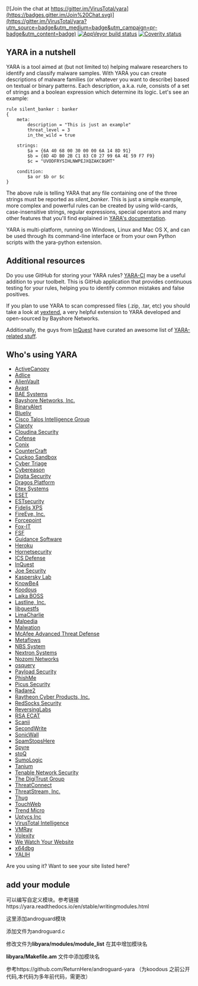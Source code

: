 [![Join the chat at https://gitter.im/VirusTotal/yara](https://badges.gitter.im/Join%20Chat.svg)](https://gitter.im/VirusTotal/yara?utm_source=badge&utm_medium=badge&utm_campaign=pr-badge&utm_content=badge)
[![AppVeyor build status](https://ci.appveyor.com/api/projects/status/7glqg19w4oolm7pr?svg=true)](https://ci.appveyor.com/project/plusvic/yara)
[![Coverity status](https://scan.coverity.com/projects/9057/badge.svg?flat=1)](https://scan.coverity.com/projects/plusvic-yara)



## YARA in a nutshell

YARA is a tool aimed at (but not limited to) helping malware researchers to
identify and classify malware samples. With YARA you can create descriptions of
malware families (or whatever you want to describe) based on textual or binary
patterns. Each description, a.k.a. rule, consists of a set of strings and a
boolean expression which determine its logic. Let's see an example:

```yara
rule silent_banker : banker
{
    meta:
        description = "This is just an example"
        threat_level = 3
        in_the_wild = true

    strings:
        $a = {6A 40 68 00 30 00 00 6A 14 8D 91}
        $b = {8D 4D B0 2B C1 83 C0 27 99 6A 4E 59 F7 F9}
        $c = "UVODFRYSIHLNWPEJXQZAKCBGMT"

    condition:
        $a or $b or $c
}
```

The above rule is telling YARA that any file containing one of the three strings
must be reported as *silent_banker*. This is just a simple example, more
complex and powerful rules can be created by using wild-cards, case-insensitive
strings, regular expressions, special operators and many other features that
you'll find explained in [YARA's documentation](https://yara.readthedocs.org/).

YARA is multi-platform, running on Windows, Linux and Mac OS X, and can be used
through its command-line interface or from your own Python scripts with the
yara-python extension.

## Additional resources

Do you use GitHub for storing your YARA rules? [YARA-CI](https://yara-ci.cloud.virustotal.com)
may be a useful addition to your toolbelt. This is GitHub application that provides
continuous testing for your rules, helping you to identify common mistakes and
false positives.

If you plan to use YARA to scan compressed files (.zip, .tar, etc) you should
take a look at [yextend](https://github.com/BayshoreNetworks/yextend), a very
helpful extension to YARA developed and open-sourced by Bayshore Networks.

Additionally, the guys from [InQuest](https://inquest.net/) have curated an
awesome list of [YARA-related stuff](https://github.com/InQuest/awesome-yara).

## Who's using YARA

* [ActiveCanopy](https://activecanopy.com/)
* [Adlice](https://www.adlice.com/)
* [AlienVault](https://otx.alienvault.com/)
* [Avast](https://www.avast.com/)
* [BAE Systems](https://www.baesystems.com/home?r=ai)
* [Bayshore Networks, Inc.](https://www.bayshorenetworks.com)
* [BinaryAlert](https://github.com/airbnb/binaryalert)
* [Blueliv](https://www.blueliv.com)
* [Cisco Talos Intelligence Group](https://talosintelligence.com/)
* [Claroty](https://claroty.com/continuous-threat-detection)
* [Cloudina Security](https://cloudina.co.uk)
* [Cofense](https://cofense.com)
* [Conix](https://www.conix.fr)
* [CounterCraft](https://www.countercraft.eu)
* [Cuckoo Sandbox](https://github.com/cuckoosandbox/cuckoo)
* [Cyber Triage](https://www.cybertriage.com)
* [Cybereason](https://www.cybereason.com)
* [Digita Security](https://digitasecurity.com/product/uxprotect)
* [Dragos Platform](https://dragos.com/platform/)
* [Dtex Systems](https://dtexsystems.com)
* [ESET](https://www.eset.com)
* [ESTsecurity](https://www.estsecurity.com)
* [Fidelis XPS](https://www.fidelissecurity.com/network-security-appliance/Fidelis-XPS)
* [FireEye, Inc.](https://www.fireeye.com)
* [Forcepoint](https://www.forcepoint.com)
* [Fox-IT](https://www.fox-it.com)
* [FSF](https://github.com/EmersonElectricCo/fsf)
* [Guidance Software](https://www.guidancesoftware.com/endpointsecurity)
* [Heroku](https://heroku.com)
* [Hornetsecurity](https://www.hornetsecurity.com/en/)
* [ICS Defense](https://icsdefense.net/)
* [InQuest](https://www.inquest.net/)
* [Joe Security](https://www.joesecurity.org)
* [Kaspersky Lab](https://www.kaspersky.com)
* [KnowBe4](https://www.knowbe4.com)
* [Koodous](https://koodous.com/)
* [Laika BOSS](https://github.com/lmco/laikaboss)
* [Lastline, Inc.](https://www.lastline.com)
* [libguestfs](https://www.libguestfs.org/)
* [LimaCharlie](https://limacharlie.io/)
* [Malpedia](https://malpedia.caad.fkie.fraunhofer.de/)
* [Malwation](https://malwation.com/)
* [McAfee Advanced Threat Defense](https://mcafee.com/atd)
* [Metaflows](https://www.metaflows.com)
* [NBS System](https://www.nbs-system.com/)
* [Nextron Systems](https://www.nextron-systems.com)
* [Nozomi Networks](https://www.nozominetworks.com)
* [osquery](https://www.osquery.io)
* [Payload Security](https://www.payload-security.com)
* [PhishMe](https://phishme.com/)
* [Picus Security](https://www.picussecurity.com/)
* [Radare2](https://rada.re)
* [Raytheon Cyber Products, Inc.](http://www.raytheoncyber.com/capabilities/products/sureview-threatprotection/)
* [RedSocks Security](https://redsocks.eu/)
* [ReversingLabs](https://reversinglabs.com)
* [RSA ECAT](https://www.emc.com/security/rsa-ecat.htm)
* [Scanii](https://scanii.com)
* [SecondWrite](https://www.secondwrite.com)
* [SonicWall](https://www.sonicwall.com/)
* [SpamStopsHere](https://www.spamstopshere.com)
* [Spyre](https://github.com/spyre-project/spyre)
* [stoQ](https://stoq.punchcyber.com)
* [SumoLogic](https://sumologic.com)
* [Tanium](https://www.tanium.com/)
* [Tenable Network Security](https://www.tenable.com/)
* [The DigiTrust Group](https://www.digitrustgroup.com/)
* [ThreatConnect](https://www.threatconnect.com/)
* [ThreatStream, Inc.](https://www.threatstream.com)
* [Thug](https://github.com/buffer/thug)
* [TouchWeb](https://www.touchweb.fr)
* [Trend Micro](https://www.trendmicro.com)
* [Uptycs Inc](https://www.uptycs.com/)
* [VirusTotal Intelligence](https://www.virustotal.com/intelligence/)
* [VMRay](https://www.vmray.com/)
* [Volexity](https://www.volexity.com/products-overview/volcano/)
* [We Watch Your Website](https://www.wewatchyourwebsite.com/)
* [x64dbg](https://x64dbg.com)
* [YALIH](https://github.com/Masood-M/YALIH)

Are you using it? Want to see your site listed here?

## add your module

  可以编写自定义模块。参考链接https://yara.readthedocs.io/en/stable/writingmodules.html

  这里添加androguard模块

  添加文件为androguard.c

  修改文件为**libyara/modules/module_list**  在其中增加模块名

**libyara/Makefile.am** 文件中添加模块名

参考https://github.com/ReturnHere/androguard-yara （为koodous 之前公开代码,本代码为多年前代码，需更改）

 
